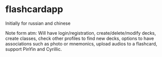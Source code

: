 # flashcardapp
Initially for russian and chinese

Note form atm:
Will have login/registration, create/delete/modify decks, create classes, check other profiles to find new decks, options to have associations such as photo or mnemonics, upload audios to a flashcard, support PinYin and Cyrillic.
